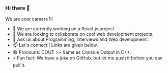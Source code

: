 ### Hi there 👋

We are cout careers !!!

- 🔭 We are currently working on a React.js project.
- 👯 We are looking to collaborate on cool web development projects.
- 💬 Ask us about Programming, Interviews and Web development.
- 📫 Let's connect ! Links are given below.
- 😄 Pronouns: COUT >> Same as Console Output in C++.
- ⚡ Fun fact: We have a joke on GitHub, but let me push it before you can pull it.


